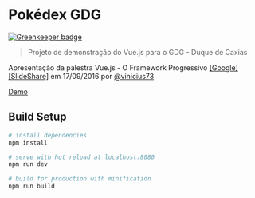 # Pokédex GDG

[![Greenkeeper badge](https://badges.greenkeeper.io/vinicius73/vue-pokedex-gdg.svg)](https://greenkeeper.io/)

> Projeto de demonstração do Vue.js para o GDG - Duque de Caxias

Apresentação da palestra Vue.js - O Framework Progressivo [[Google]](http://bit.ly/vue-js-progressive-slides-br) [[SlideShare]](http://pt.slideshare.net/LuizViniciusReisNasc/vuejs-o-framework-progressivo) em 17/09/2016 por [@vinicius73](https://github.com/vinicius73)

[Demo](https://vinicius73.github.io/vue-pokedex-gdg/)

## Build Setup

``` bash
# install dependencies
npm install

# serve with hot reload at localhost:8080
npm run dev

# build for production with minification
npm run build
```
